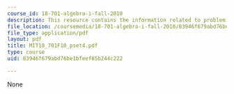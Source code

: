 ```yaml
---
course_id: 18-701-algebra-i-fall-2010
description: This resource contains the information related to problem set 4.
file_location: /coursemedia/18-701-algebra-i-fall-2010/83946f679abd76be1bfeef85b244c222_MIT18_701F10_pset4.pdf
file_type: application/pdf
layout: pdf
title: MIT18_701F10_pset4.pdf
type: course
uid: 83946f679abd76be1bfeef85b244c222

---
```

None